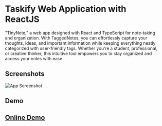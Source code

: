 # Taskify Web Application with ReactJS

 "TinyNote," a  web app designed with React and TypeScript for note-taking and organization. With TaggedNotes, you can effortlessly capture your thoughts, ideas, and important information while keeping everything neatly categorized with user-friendly tags. Whether you're a student, professional, or creative thinker, this intuitive tool empowers you to stay organized and access your notes with ease.


## Screenshots

![App Screenshot](https://github-production-user-asset-6210df.s3.amazonaws.com/73791490/275030925-03da706c-61d2-40b1-ba0c-e679baa64ef3.jpg)


## Demo

## [Online Demo](https://tinynote.vercel.app/)
